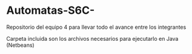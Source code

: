 # Automatas-S6C-
Repositorio del equipo 4 para llevar todo el avance entre los integrantes

Carpeta incluida son los archivos necesarios para ejecutarlo en Java (Netbeans)
